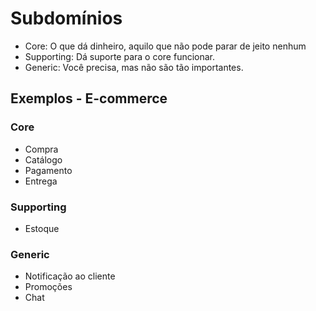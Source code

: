 # Subdomínios

- Core: O que dá dinheiro, aquilo que não pode parar de jeito nenhum
- Supporting: Dá suporte para o core funcionar.
- Generic: Você precisa, mas não são tão importantes.

## Exemplos - E-commerce

### Core

- Compra
- Catálogo
- Pagamento
- Entrega

### Supporting

- Estoque

### Generic

- Notificação ao cliente
- Promoções
- Chat